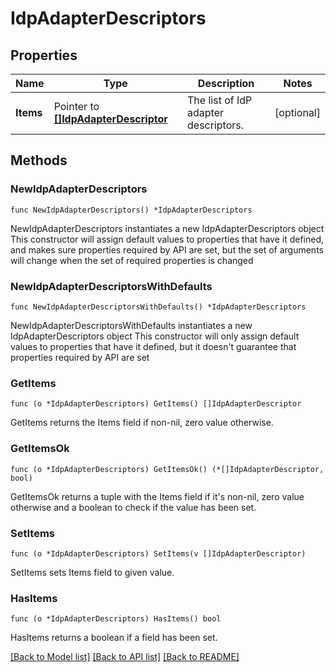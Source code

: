 # IdpAdapterDescriptors

## Properties

Name | Type | Description | Notes
------------ | ------------- | ------------- | -------------
**Items** | Pointer to [**[]IdpAdapterDescriptor**](IdpAdapterDescriptor.md) | The list of IdP adapter descriptors. | [optional] 

## Methods

### NewIdpAdapterDescriptors

`func NewIdpAdapterDescriptors() *IdpAdapterDescriptors`

NewIdpAdapterDescriptors instantiates a new IdpAdapterDescriptors object
This constructor will assign default values to properties that have it defined,
and makes sure properties required by API are set, but the set of arguments
will change when the set of required properties is changed

### NewIdpAdapterDescriptorsWithDefaults

`func NewIdpAdapterDescriptorsWithDefaults() *IdpAdapterDescriptors`

NewIdpAdapterDescriptorsWithDefaults instantiates a new IdpAdapterDescriptors object
This constructor will only assign default values to properties that have it defined,
but it doesn't guarantee that properties required by API are set

### GetItems

`func (o *IdpAdapterDescriptors) GetItems() []IdpAdapterDescriptor`

GetItems returns the Items field if non-nil, zero value otherwise.

### GetItemsOk

`func (o *IdpAdapterDescriptors) GetItemsOk() (*[]IdpAdapterDescriptor, bool)`

GetItemsOk returns a tuple with the Items field if it's non-nil, zero value otherwise
and a boolean to check if the value has been set.

### SetItems

`func (o *IdpAdapterDescriptors) SetItems(v []IdpAdapterDescriptor)`

SetItems sets Items field to given value.

### HasItems

`func (o *IdpAdapterDescriptors) HasItems() bool`

HasItems returns a boolean if a field has been set.


[[Back to Model list]](../README.md#documentation-for-models) [[Back to API list]](../README.md#documentation-for-api-endpoints) [[Back to README]](../README.md)


